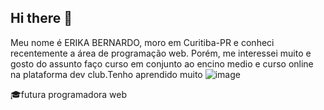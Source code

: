 ## Hi there 👋

Meu nome é ERIKA BERNARDO, moro em Curitiba-PR e conheci recentemente a área de programação web. Porém, me interessei muito e gosto do assunto faço curso em conjunto ao encino medio e curso online na plataforma dev club.Tenho aprendido muito 
![image](https://github.com/user-attachments/assets/d2796e4e-34fc-4469-abea-17f04742fcf4)

🎓futura programadora web 
